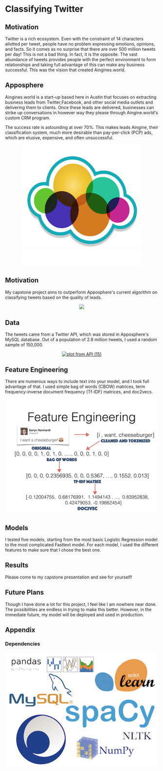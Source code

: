 # Classifying Twitter

## Motivation 

Twitter is a rich ecosystem. Even with the constraint of 14 characters allotted per tweet, people have no problem expressing emotions, opinions, and facts. So it comes as no surprise that there are over 500 million tweets per day! This is not a bad thing. In fact, it is the opposite. The vast abundance of tweets provides people with the perfect environment to form relationships and taking full advantage of this can make any business successful. This was the vision that created Aingines.world.   

## Apposphere

Aingines.world is a start-up based here in Austin that focuses on extracting business leads from Twitter,Facebook, and other social media outlets and delivering them to clients. Once these leads are delivered, businesses can strike up conversations in however way they please through Aingine.world's custom CRM program.

The success rate is astounding at over 70%. This makes leads Aingine, their classification system, much more desirable than pay-per-click (PCP) ads, which are elusive, expensive, and often unsuccessful.

<p align="center">
 <img src="images/apposphere.png" width="400" height="400" >
</p>


## Motivation 

My capstone project aims to outperform Apposphere's current algorithm on classifying tweets based on the quality of leads. 

<p align="center">
 <img src="images/feature_engineering/objective.jpeg">
</p>

## Data

The tweets came from a Twitter API, which was stored in Apposphere's MySQL database. Out of a population of 2.8 million tweets, I used a random sample of 150,000. 

<p align="center">
    <a href="https://plot.ly/~EarlynR/44/?share_key=VQ8HBNmkVLBBYrxYE6fxdd" target="_blank" title="plot from API (15)" style="display: block; text-align: center;"><img src="https://plot.ly/~EarlynR/44.png?share_key=VQ8HBNmkVLBBYrxYE6fxdd" alt="plot from API (15)" style="max-width: 100%; width: 600px;" width="600" onerror="this.onerror=null;this.src='https://plot.ly/404.png';" /></a>
 
</p>

## Feature Engineering

There are numerous ways to include text into your model, and I took full advantage of that. I used simple bag of words (CBOW) matrices, term frequency-inverse document frequency (Tf-IDF) matrices, and doc2vecs.

<p align="center">
 <img src="images/feature_engineering/feature_engineering.001.jpeg">
</p>


## Models

I tested five models, starting from the most basic Logistic Regression model to the most complicated Fasttext model. For each model, I used the different features to make sure that I chose the best one.

## Results

Please come to my capstone presentation and see for yourself!

## Future Plans 
Though I have done a lot for this project, I feel like I am nowhere near done. The possibilities are endless in trying to make this better. However, in the immediate future, my model will be deployed and used in production.

## Appendix 

### Dependencies
<p align="center">
 <img src="images/dependencies.jpg">
</p>

